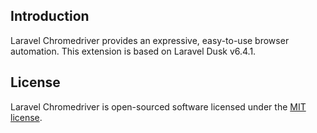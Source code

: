 ## Introduction

Laravel Chromedriver provides an expressive, easy-to-use browser automation. This extension is based on Laravel Dusk 
v6.4.1.

## License

Laravel Chromedriver is open-sourced software licensed under the [MIT license](LICENSE.md).